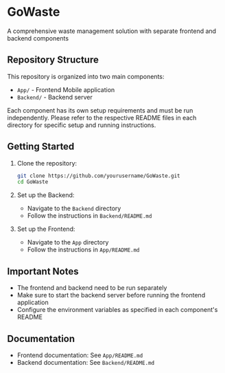 # GoWaste

A comprehensive waste management solution with separate frontend and backend components

## Repository Structure

This repository is organized into two main components:

- `App/` - Frontend Mobile application
- `Backend/` - Backend server

Each component has its own setup requirements and must be run independently. Please refer to the respective README files in each directory for specific setup and running instructions.

## Getting Started

1. Clone the repository:
   ```bash
   git clone https://github.com/yourusername/GoWaste.git
   cd GoWaste
   ```

2. Set up the Backend:
   - Navigate to the `Backend` directory
   - Follow the instructions in `Backend/README.md`

3. Set up the Frontend:
   - Navigate to the `App` directory
   - Follow the instructions in `App/README.md`

## Important Notes

- The frontend and backend need to be run separately
- Make sure to start the backend server before running the frontend application
- Configure the environment variables as specified in each component's README

## Documentation

- Frontend documentation: See `App/README.md`
- Backend documentation: See `Backend/README.md`
